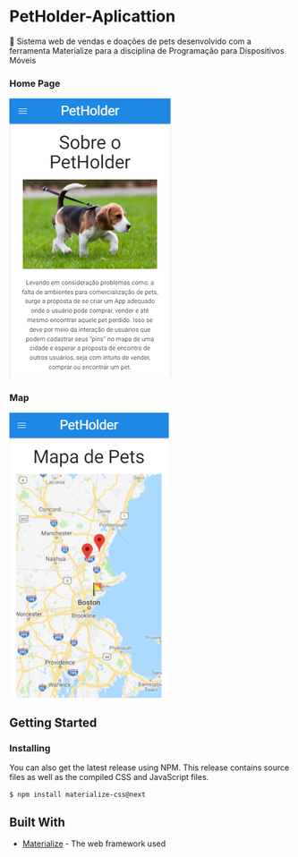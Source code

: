 # PetHolder-Aplicattion
🐶 Sistema web de vendas e doações de pets desenvolvido com a ferramenta Materialize para a disciplina de Programação para Dispositivos Móveis

### Home Page

<img src="/img/home-petholder.PNG">

### Map

<img src="/img/mapa.PNG">

## Getting Started

### Installing

You can also get the latest release using NPM. This release contains source files as well as the compiled CSS and JavaScript files.

```
$ npm install materialize-css@next
```

## Built With

* [Materialize](https://materializecss.com/) - The web framework used
